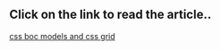 ## Click on the link to read the article..

[css boc models and css grid](https://trupti221.hashnode.dev/media-queries-and-css-grid)